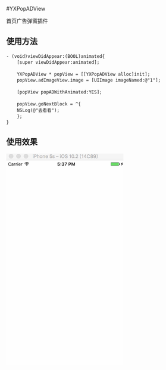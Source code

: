 #YXPopADView

首页广告弹窗插件

## 使用方法
```obj-c
- (void)viewDidAppear:(BOOL)animated{
    [super viewDidAppear:animated];

    YXPopADView * popView = [[YXPopADView alloc]init];
    popView.adImageView.image = [UIImage imageNamed:@"1"];

    [popView popADWithAnimated:YES];

    popView.goNextBlock = ^{
    NSLog(@"去看看");
    };
}
```

## 使用效果
![YXMao](https://github.com/YXMao/YXPopADViewDemo/raw/master/demo.gif)

